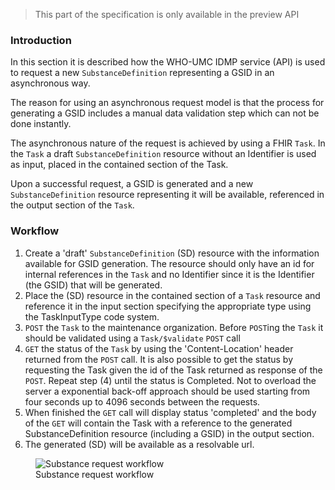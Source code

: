  <blockquote class="stu-note">
    <p>This part of the specification is only available in the preview API</p>
 </blockquote>

### Introduction
    
In this section it is described how the WHO-UMC IDMP service (API) is used to request a new `SubstanceDefinition` representing a GSID in an asynchronous way. 

The reason for using an asynchronous request model is that the process for generating a GSID includes a manual data validation step which can not be  done instantly.

The asynchronous nature of the request is achieved by using a FHIR `Task`. In the `Task` a draft `SubstanceDefinition` resource without an Identifier is used as input, placed in the contained section of the Task.

Upon a successful request, a GSID is generated and a new `SubstanceDefinition` resource representing it will be available, referenced in the output section of the `Task`.    

### Workflow

1. Create a 'draft' `SubstanceDefinition` (SD) resource with the information available for GSID generation. The resource should only have an id for internal references in the `Task` and no Identifier since it is the Identifier (the GSID) that will be generated.
2. Place the (SD) resource in the contained section of a `Task` resource and reference it in the input section specifying the appropriate type using the TaskInputType code system.
3. `POST` the `Task` to the maintenance organization. Before `POST`ing the `Task` it should be validated using a `Task/$validate` `POST` call
4. `GET` the status of the `Task` by using the 'Content-Location' header returned from the `POST` call. It is also possible to get the status by requesting the Task given the id of the Task returned as response of the `POST`.
Repeat step (4) until the status is Completed. Not to overload the server a exponential back-off approach should be used starting from four seconds up to 4096 seconds between the requests.
5. When finished the `GET` call will display status 'completed' and the body of the `GET` will contain the Task with a reference to the generated SubstanceDefinition resource (including a GSID) in the output section.
6. The generated (SD) will be available as a resolvable url.

<figure>
  <img style="padding-top:0;padding-bottom:0;float:center" src="SubstanceRequestWF.png" alt="Substance request workflow"/>
  <figcaption>Substance request workflow</figcaption>
</figure>
